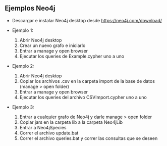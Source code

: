 ## Ejemplos Neo4j

* Descargar e instalar Neo4j desktop desde https://neo4j.com/download/

* Ejemplo 1:
  1. Abrir Neo4j desktop
  2. Crear un nuevo grafo e iniciarlo
  3. Entrar a manage y open browser
  4. Ejecutar los queries de Example.cypher uno a uno
* Ejemplo 2:
  1. Abrir Neo4j desktop
  2. Copiar los archivos .csv en la carpeta import de la base de datos (manage > open folder)
  3. Entrar a manage y open browser
  4. Ejecutar los queries del archivo CSVImport.cypher uno a uno
* Ejemplo 3:
  1. Entrar a cualquier grafo de Neo4j y darle manage > open folder
  2. Copiar jars en la carpeta lib a la carpeta Neo4jLib
  3. Entrar a Neo4jSpecies
  4. Correr el archivo update.bat
  5. Correr el archivo queries.bat y correr las consultas que se deseen
  

